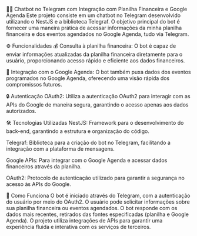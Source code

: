 🧑‍💻 Chatbot no Telegram com Integração com Planilha Financeira e Google Agenda
Este projeto consiste em um chatbot no Telegram desenvolvido utilizando o NestJS e a biblioteca Telegraf. O objetivo principal do bot é fornecer uma maneira prática de acessar informações da minha planilha financeira e dos eventos agendados no Google Agenda, tudo via Telegram.

⚙️ Funcionalidades
💰 Consulta à planilha financeira: O bot é capaz de enviar informações atualizadas da planilha financeira diretamente para o usuário, proporcionando acesso rápido e eficiente aos dados financeiros.

📅 Integração com o Google Agenda: O bot também puxa dados dos eventos programados no Google Agenda, oferecendo uma visão rápida dos compromissos futuros.

🔒 Autenticação OAuth2: Utiliza a autenticação OAuth2 para interagir com as APIs do Google de maneira segura, garantindo o acesso apenas aos dados autorizados.

🛠 Tecnologias Utilizadas
NestJS: Framework para o desenvolvimento do back-end, garantindo a estrutura e organização do código.

Telegraf: Biblioteca para a criação do bot no Telegram, facilitando a integração com a plataforma de mensagens.

Google APIs: Para integrar com o Google Agenda e acessar dados financeiros através da planilha.

OAuth2: Protocolo de autenticação utilizado para garantir a segurança no acesso às APIs do Google.

🚀 Como Funciona
O bot é iniciado através do Telegram, com a autenticação do usuário por meio do OAuth2.
O usuário pode solicitar informações sobre sua planilha financeira ou eventos agendados.
O bot responde com os dados mais recentes, retirados das fontes especificadas (planilha e Google Agenda).
O projeto utiliza integrações de APIs para garantir uma experiência fluida e interativa com os serviços de terceiros.
